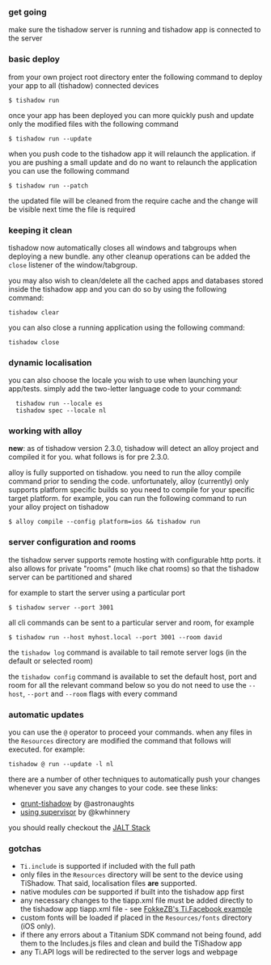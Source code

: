 ### get going

make sure the tishadow server is running and tishadow app is
connected to the server

### basic deploy

from your own project root directory enter the following command to
deploy your app to all (tishadow) connected devices

```
$ tishadow run
```

once your app has been deployed you can more quickly push and update only the modified
files with the following command

```
$ tishadow run --update
```

when you push code to the tishadow app it will relaunch the application.
if you are pushing a small update and do no want to relaunch the
application you can use the following command

```
$ tishadow run --patch
```

the updated file will be cleaned from the require cache and the change
will be visible next time the file is required

### keeping it clean

tishadow now automatically closes all windows and tabgroups when
deploying a new bundle. any other cleanup operations can be added the
`close` listener of the window/tabgroup.

you may also wish to clean/delete all the cached apps and databases
stored inside the tishadow app and you can do so by using the following command:

```
tishadow clear
```

you can also close a running application using the following command:

```
tishadow close
```

### dynamic localisation

you can also choose the locale 
you wish to use when launching your app/tests. simply add the
two-letter language code to your command:

```
  tishadow run --locale es
  tishadow spec --locale nl
```

### working with alloy

**new**: as of tishadow version 2.3.0, tishadow will detect an alloy project and compiled
it for you. what follows is for pre 2.3.0.

alloy is fully supported on tishadow. you need to run the alloy compile command
prior to sending the code. unfortunately, alloy (currently) only supports platform
specific builds so you need to compile for your specific target platform.
for example, you can run the following command to run your alloy project
on tishadow

```
$ alloy compile --config platform=ios && tishadow run
```

### server configuration and rooms

the tishadow server supports remote hosting with configurable http
ports. it also allows for private "rooms" (much like chat rooms) so that
the tishadow server can be partitioned and shared

for example to start the server using a particular port

```
$ tishadow server --port 3001
```

all cli commands can be sent to a particular server and room, for
example

```
$ tishadow run --host myhost.local --port 3001 --room david
``` 

the `tishadow log` command is
available to tail remote server logs (in the default or selected room)

the `tishadow config` command is available to set the default host, port
and room for all the relevant command below so you do not need to use the
`--host`, `--port` and `--room` flags with every command

### automatic updates

you can use the `@` operator to proceed your commands. when any files in
the `Resources` directory are modified the command that follows will
executed. for example:

```
tishadow @ run --update -l nl
```

there are a number of other techniques to automatically push your changes whenever
you save any changes to your code. see these links:

 * [grunt-tishadow](grunt-tishadow) by @astronaughts 
 * [using supervisor](https://gist.github.com/kwhinnery/5565515) by @kwhinnery

you should really checkout the [JALT Stack](https://github.com/dbankier/JALT)

### gotchas

 * `Ti.include` is supported if included with the full path 
 * only files in the `Resources` directory will be sent to the device
   using TiShadow. That said, localisation files **are** supported.
 * native modules _can_ be supported if built into the tishadow app
   first
 * any necessary changes to the tiapp.xml file must be added directly to
   the tishadow app tiapp.xml file - see
[FokkeZB's Ti.Facebook example](http://fokkezb.nl/2013/04/18/how-to-use-ti-facebook-in-tishadow/)
 * custom fonts will be loaded if placed in the `Resources/fonts`
   directory (iOS only).
 * if there any errors about a Titanium SDK command not being found, add
   them to the Includes.js files and clean and build the TiShadow app
 * any Ti.API logs will be redirected to the server logs and webpage

   
